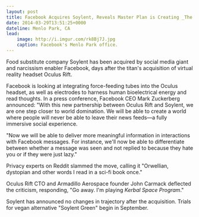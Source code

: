 ```yaml
---
layout: post
title: Facebook Acquires Soylent, Reveals Master Plan is Creating _The Matrix_
date: 2014-03-29T13:51:25+0000
dateline: Menlo Park, CA
lead:
    image: http://i.imgur.com/rk8Bj7J.jpg
    caption: Facebook's Menlo Park office.
---
```


Food substitute company Soylent has been acquired by social media giant and
narcissism enabler Facebook, days after the titan's acquisition of virtual
reality headset Oculus Rift.

Facebook is looking at integrating force-feeding tubes into the Oculus headset,
as well as electrodes to harness human bioelectrical energy and read thoughts.
In a press conference, Facebook CEO Mark Zuckerberg announced: "With this new
partnership between Oculus Rift and Soylent, we are one step closer to world
domination. We will be able to create a world where people will never be able to
leave their news feeds—a fully immersive social experience.

"Now we will be able to deliver more meaningful information in interactions with
Facebook messages. For instance, we'll now be able to differentiate between
whether a message was seen and not replied to because they hate you or if
they were just lazy."

Privacy experts on Reddit slammed the move, calling it "Orwellian, dystopian and
other words I read in a sci-fi book once."

Oculus Rift CTO and Armadillo Aerospace founder John Carmack deflected the
criticism, responding, "Go away. I'm playing _Kerbal Space Program_."

Soylent has announced no changes in trajectory after the acquisition. Trials for
vegan alternative "Soylent Green" begin in September.
